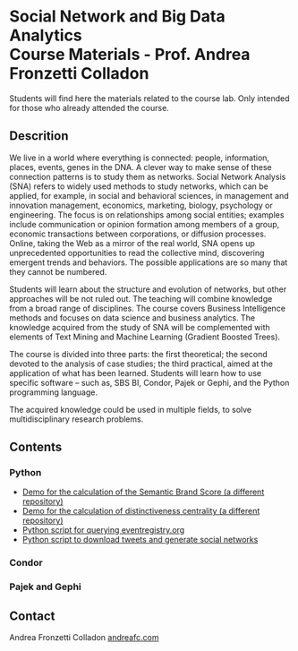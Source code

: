 # Social Network and Big Data Analytics<br/>Course Materials - Prof. Andrea Fronzetti Colladon
Students will find here the materials related to the course lab. Only intended for those who already attended the course.

## Descrition
We live in a world where everything is connected: people, information, places, events, genes in the DNA. A clever way to make sense of these connection patterns is to study them as networks. Social Network Analysis (SNA) refers to widely used methods to study networks, which can be applied, for example, in social and behavioral sciences, in management and innovation management, economics, marketing, biology, psychology or engineering. The focus is on relationships among social entities; examples include communication or opinion formation among members of a group, economic transactions between corporations, or diffusion processes. Online, taking the Web as a mirror of the real world, SNA opens up unprecedented opportunities to read the collective mind, discovering emergent trends and behaviors. The possible applications are so many that they cannot be numbered. 

Students will learn about the structure and evolution of networks, but other approaches will be not ruled out. The teaching will combine knowledge from a broad range of disciplines. The course covers Business Intelligence methods and focuses on data science and business analytics. The knowledge acquired from the study of SNA will be complemented with elements of Text Mining and Machine Learning (Gradient Boosted Trees).

The course is divided into three parts: the first theoretical; the second devoted to the analysis of case studies; the third practical, aimed at the application of what has been learned. Students will learn how to use specific software – such as, SBS BI, Condor, Pajek or Gephi, and the Python programming language. 

The acquired knowledge could be used in multiple fields, to solve multidisciplinary research problems.

## Contents
### Python
- [Demo for the calculation of the Semantic Brand Score (a different repository)](https://github.com/iandreafc/semanticbrandscore-demo)
- [Demo for the calculation of distinctiveness centrality (a different repository)](https://github.com/iandreafc/distinctiveness-centrality/blob/master/DistinctivenessCentralityDemo.ipynb)
- [Python script for querying eventregistry.org](python-eventregistry/EventRegistryAPI.ipynb)
- [Python script to download tweets and generate social networks](twitter-networks/TwitterNetworks.ipynb)

### Condor

### Pajek and Gephi



## Contact
Andrea Fronzetti Colladon
[andreafc.com](https://andreafc.com)
